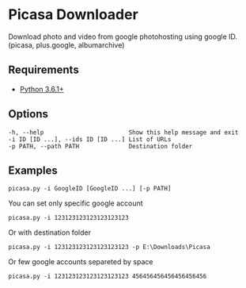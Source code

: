# Picasa Downloader
Download photo and video from google photohosting using google ID. (picasa, plus.google, albumarchive)

## Requirements
* [Python 3.6.1+](https://www.python.org/downloads)

## Options
    -h, --help                        Show this help message and exit
    -i ID [ID ...], --ids ID [ID ...] List of URLs
    -p PATH, --path PATH              Destination folder
    
## Examples
    picasa.py -i GoogleID [GoogleID ...] [-p PATH]

You can set only specific google account

    picasa.py -i 123123123123123123123
Or with destination folder

    picasa.py -i 123123123123123123123 -p E:\Downloads\Picasa
Or few google accounts separeted by space

    picasa.py -i 123123123123123123123 456456456456456456456
    
